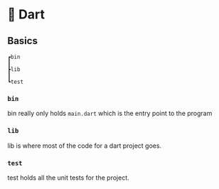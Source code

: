 # 🎯 Dart

## Basics

```
┏bin
┃
┣lib
┃
┗test
```

### `bin`

bin really only holds `main.dart` which is the entry point to the program

### `lib`

lib is where most of the code for a dart project goes.

### `test`

test holds all the unit tests for the project.
